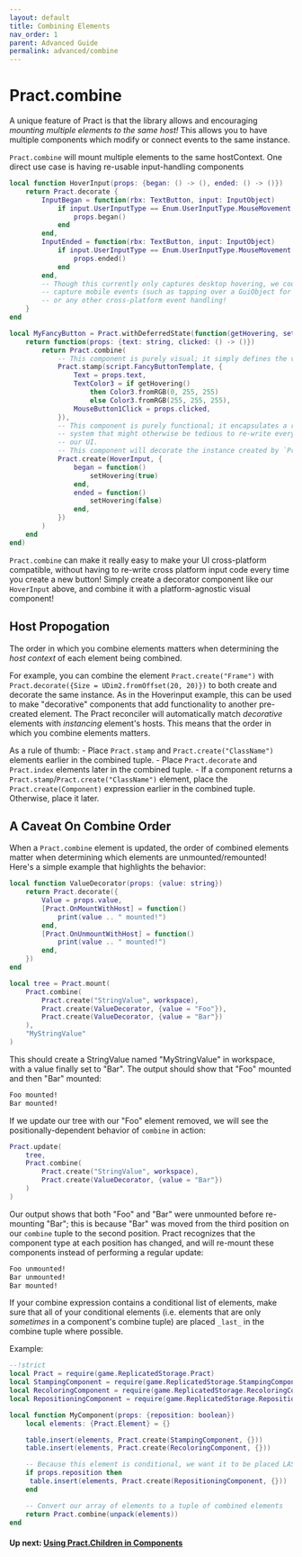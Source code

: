 ```yaml
---
layout: default
title: Combining Elements
nav_order: 1
parent: Advanced Guide
permalink: advanced/combine
---
```


# Pract.combine

A unique feature of Pract is that the library allows and encouraging _mounting multiple elements to the same host!_ This allows you to have multiple components which modify or connect events to the same instance.

`Pract.combine` will mount multiple elements to the same hostContext. One direct use case is having re-usable input-handling components

```lua
local function HoverInput(props: {began: () -> (), ended: () -> ()})
    return Pract.decorate {
        InputBegan = function(rbx: TextButton, input: InputObject)
            if input.UserInputType == Enum.UserInputType.MouseMovement then
                props.began()
            end
        end,
        InputEnded = function(rbx: TextButton, input: InputObject)
            if input.UserInputType == Enum.UserInputType.MouseMovement then
                props.ended()
            end
        end,
        -- Though this currently only captures desktop hovering, we could potentially use this to
        -- capture mobile events (such as tapping over a GuiObject for a long period of time)
        -- or any other cross-platform event handling!
    }
end

local MyFancyButton = Pract.withDeferredState(function(getHovering, setHovering)
    return function(props: {text: string, clicked: () -> ()})
        return Pract.combine(
            -- This component is purely visual; it simply defines the visuals from state and props!
            Pract.stamp(script.FancyButtonTemplate, {
                Text = props.text,
                TextColor3 = if getHovering()
                    then Color3.fromRGB(0, 255, 255)
                    else Color3.fromRGB(255, 255, 255),
                MouseButton1Click = props.clicked,
            }),
            -- This component is purely functional; it encapsulates a reusable hover input event
            -- system that might otherwise be tedious to re-write every time we create a button in
            -- our UI.
            -- This component will decorate the instance created by `Pract.stamp` above.
            Pract.create(HoverInput, {
                began = function()
                    setHovering(true)
                end,
                ended = function()
                    setHovering(false)
                end,
            })
        )
    end
end)
```

`Pract.combine` can make it really easy to make your UI cross-platform compatible, without having to re-write cross platform input code every time you create a new button! Simply create a decorator component like our `HoverInput` above, and combine it with a platform-agnostic visual component!

## Host Propogation

The order in which you combine elements matters when determining the _host context_ of each element being combined.

For example, you can combine the element `Pract.create("Frame")` with `Pract.decorate({Size = UDim2.fromOffset(20, 20)})` to both create and decorate the same instance. As in the Hoverinput example, this can be used to make "decorative" components that add functionality to another pre-created element. The Pract reconciler will automatically match _decorative_ elements with _instancing_ element's hosts. This means that the order in which you combine elements matters.

As a rule of thumb:
    - Place `Pract.stamp` and `Pract.create("ClassName")` elements earlier in the combined tuple.
    - Place `Pract.decorate` and `Pract.index` elements later in the combined tuple.
    - If a component returns a `Pract.stamp`/`Pract.create("ClassName")` element, place the
    `Pract.create(Component)` expression earlier in the combined tuple. Otherwise, place it later.

## A Caveat On Combine Order

When a `Pract.combine` element is updated, the order of combined elements matter when determining which elements are unmounted/remounted!
Here's a simple example that highlights the behavior:

```lua
local function ValueDecorator(props: {value: string})
    return Pract.decorate({
        Value = props.value,
        [Pract.OnMountWithHost] = function()
            print(value .. " mounted!")
        end,
        [Pract.OnUnmountWithHost] = function()
            print(value .. " mounted!")
        end,
    })
end

local tree = Pract.mount(
    Pract.combine(
        Pract.create("StringValue", workspace),
        Pract.create(ValueDecorator, {value = "Foo"}),
        Pract.create(ValueDecorator, {value = "Bar"})
    ),
    "MyStringValue"
)
```

This should create a StringValue named "MyStringValue" in workspace, with a value finally set to "Bar".
The output should show that "Foo" mounted and then "Bar" mounted:

```txt
Foo mounted!
Bar mounted!
```

If we update our tree with our "Foo" element removed, we will see the positionally-dependent behavior of `combine` in action:

```lua
Pract.update(
    tree,
    Pract.combine(
        Pract.create("StringValue", workspace),
        Pract.create(ValueDecorator, {value = "Bar"})
    )
)
```

Our output shows that both "Foo" and "Bar" were unmounted before re-mounting "Bar"; this is because "Bar" was moved from the third position on our `combine` tuple to the second position. Pract recognizes that the component type at each position has changed, and will re-mount these components instead of performing a regular update:

```txt
Foo unmounted!
Bar unmounted!
Bar mounted!
```

If your combine expression contains a conditional list of elements, make sure that all of your conditional elements (i.e. elements that are only _sometimes_ in a component's combine tuple) are placed `_last_` in the combine tuple where possible.

Example:
```lua
--!strict
local Pract = require(game.ReplicatedStorage.Pract)
local StampingComponent = require(game.ReplicatedStorage.StampingComponent)
local RecoloringComponent = require(game.ReplicatedStorage.RecoloringComponent)
local RepositioningComponent = require(game.ReplicatedStorage.RepositioningComponent)

local function MyComponent(props: {reposition: boolean})
    local elements: {Pract.Element} = {}

    table.insert(elements, Pract.create(StampingComponent, {}))
    table.insert(elements, Pract.create(RecoloringComponent, {}))

    -- Because this element is conditional, we want it to be placed LAST in our array of elements!
    if props.reposition then
     table.insert(elements, Pract.create(RepositioningComponent, {}))
    end

    -- Convert our array of elements to a tuple of combined elements
    return Pract.combine(unpack(elements))
end
```

#### Up next: [Using Pract.Children in Components](./children)